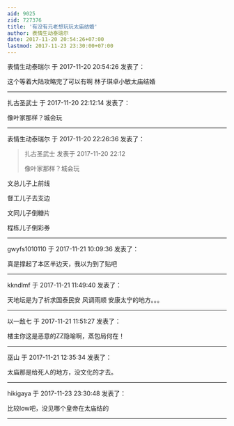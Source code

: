 ```yaml
---
aid: 9025
zid: 727376
title: '有没有元老想玩玩太庙结婚'
author: 表情生动泰瑞尔
date: 2017-11-20 20:54:26+07:00
lastmod: 2017-11-23 23:30:00+07:00
---
```


表情生动泰瑞尔 于 2017-11-20 20:54:26 发表了：

这个等着大陆攻略完了可以有啊 林子琪卓小敏太庙结婚

---------

扎古圣武士 于 2017-11-20 22:12:14 发表了：

像叶家那样？城会玩

---------

表情生动泰瑞尔 于 2017-11-20 22:26:36 发表了：

> 扎古圣武士 发表于 2017-11-20 22:12
> 
> 像叶家那样？城会玩



文总儿子上前线 

督工儿子去支边

文同儿子倒糖片 

程栋儿子倒彩券

---------

gwyfs1010110 于 2017-11-21 10:09:36 发表了：

真是撑起了本区半边天，我以为到了贴吧

---------

kkndlmf 于 2017-11-21 11:49:40 发表了：

天地坛是为了祈求国泰民安 风调雨顺 安康太宁的地方。。。

---------

以一敌七 于 2017-11-21 11:51:27 发表了：

楼主你这是恶意的ZZ隐喻啊，蒸包局何在！

---------

巫山 于 2017-11-21 12:35:34 发表了：

太庙那是给死人的地方，没文化的才去。

---------

hikigaya 于 2017-11-23 23:30:48 发表了：

比较low吧，没见哪个皇帝在太庙结的

---------

